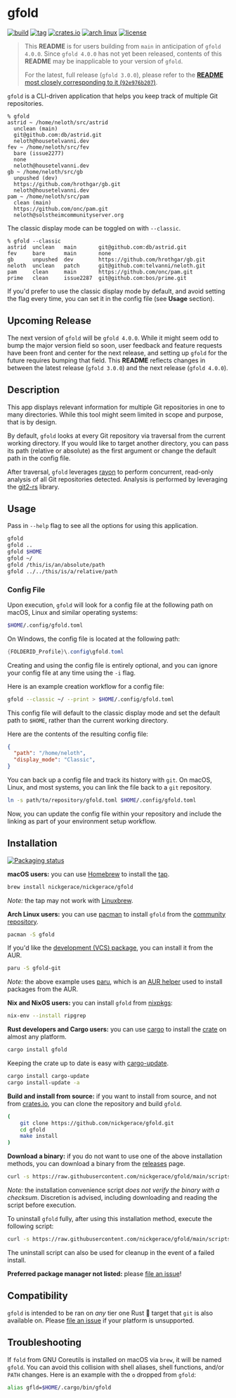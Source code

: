 # gfold

[![build](https://img.shields.io/github/workflow/status/nickgerace/gfold/merge/main?style=flat-square&logo=github&logoColor=white)](https://github.com/nickgerace/gfold/actions?query=workflow%3Amerge+branch%3Amain)
[![tag](https://img.shields.io/github/v/tag/nickgerace/gfold?sort=semver&logo=git&logoColor=white&label=version&style=flat-square&color=silver)](https://github.com/nickgerace/gfold/releases/latest)
[![crates.io](https://img.shields.io/crates/v/gfold?style=flat-square&logo=rust&color=orange)](https://crates.io/crates/gfold)
[![arch linux](https://img.shields.io/archlinux/v/community/x86_64/gfold?logo=archlinux&logoColor=white&style=flat-square&color=blue)](https://archlinux.org/packages/community/x86_64/gfold/)
[![license](https://img.shields.io/github/license/nickgerace/gfold?style=flat-square&logo=apache&color=silver)](./LICENSE)

> This **README** is for users building from `main` in anticipation of `gfold 4.0.0`.
> Since `gfold 4.0.0` has not yet been released, contents of this **README** may be inapplicable to your version of `gfold`.
>
> For the latest, full release (`gfold 3.0.0`), please refer to the [**README** most closely corresponding to it (`92e976b207`)](https://github.com/nickgerace/gfold/blob/92e976b207d7c1074bb87432e0e6ca3cd6575cf3/README.md).

`gfold` is a CLI-driven application that helps you keep track of multiple Git repositories.

```
% gfold
astrid ~ /home/neloth/src/astrid
  unclean (main)
  git@github.com:db/astrid.git
  neloth@housetelvanni.dev
fev ~ /home/neloth/src/fev
  bare (issue2277)
  none
  neloth@housetelvanni.dev
gb ~ /home/neloth/src/gb
  unpushed (dev)
  https://github.com/hrothgar/gb.git
  neloth@housetelvanni.dev
pam ~ /home/neloth/src/pam
  clean (main)
  https://github.com/onc/pam.git
  neloth@solstheimcommunityserver.org
```

The classic display mode can be toggled on with `--classic`.

```
% gfold --classic
astrid  unclean   main       git@github.com:db/astrid.git
fev     bare      main       none
gb      unpushed  dev        https://github.com/hrothgar/gb.git
neloth  unclean   patch      git@github.com:telvanni/neloth.git
pam     clean     main       https://github.com/onc/pam.git
prime   clean     issue2287  git@github.com:bos/prime.git
```

If you'd prefer to use the classic display mode by default, and avoid setting the flag every time, you can set it in the config file (see **Usage** section).

## Upcoming Release

The next version of `gfold` will be `gfold 4.0.0`.
While it might seem odd to bump the major version field so soon, user feedback and feature requests have been front and center for the next release, and setting up `gfold` for the future requires bumping that field.
This **README** reflects changes in between the latest release (`gfold 3.0.0`) and the next release (`gfold 4.0.0`).

## Description

This app displays relevant information for multiple Git repositories in one to many directories.
While this tool might seem limited in scope and purpose, that is by design.

By default, `gfold` looks at every Git repository via traversal from the current working directory.
If you would like to target another directory, you can pass its path (relative or absolute) as the first argument or change the default path in the config file.

After traversal, `gfold` leverages [rayon](https://github.com/rayon-rs/rayon) to perform concurrent, read-only analysis of all Git repositories detected.
Analysis is performed by leveraging the [git2-rs](https://github.com/rust-lang/git2-rs) library.

## Usage

Pass in `--help` flag to see all the options for using this application.

```bash
gfold
gfold ..
gfold $HOME
gfold ~/
gfold /this/is/an/absolute/path
gfold ../../this/is/a/relative/path
```

### Config File

Upon execution, `gfold` will look for a config file at the following path on macOS, Linux and similar operating systems:

```bash
$HOME/.config/gfold.toml
```

On Windows, the config file is located at the following path:

```powershell
{FOLDERID_Profile}\.config\gfold.toml
```

Creating and using the config file is entirely optional, and you can ignore your config file at any time using the `-i` flag.

Here is an example creation workflow for a config file:

```bash
gfold --classic ~/ --print > $HOME/.config/gfold.toml
```

This config file will default to the classic display mode and set the default path to `$HOME`, rather than the current working directory.

Here are the contents of the resulting config file:

```json
{
  "path": "/home/neloth",
  "display_mode": "Classic",
}
```

You can back up a config file and track its history with `git`.
On macOS, Linux, and most systems, you can link the file back to a `git` repository.

```bash
ln -s path/to/repository/gfold.toml $HOME/.config/gfold.toml
```

Now, you can update the config file within your repository and include the linking as part of your environment setup workflow.

## Installation

[![Packaging status](https://repology.org/badge/vertical-allrepos/gfold.svg)](https://repology.org/project/gfold/versions)

**macOS users:** you can use [Homebrew](https://brew.sh) to install the [tap](https://github.com/nickgerace/homebrew-nickgerace/blob/main/Formula/gfold.rb).

```bash
brew install nickgerace/nickgerace/gfold
```

_Note:_ the tap may not work with [Linuxbrew](https://docs.brew.sh/Homebrew-on-Linux).

**Arch Linux users:** you can use [pacman](https://wiki.archlinux.org/title/Pacman) to install `gfold` from the [community repository](https://archlinux.org/packages/community/x86_64/gfold/).

```bash
pacman -S gfold
```

If you'd like the [development (VCS) package](https://aur.archlinux.org/packages/gfold-git/), you can install it from the AUR.

```bash
paru -S gfold-git
```

_Note:_ the above example uses [paru](https://github.com/Morganamilo/paru), which is an [AUR helper](https://wiki.archlinux.org/index.php/AUR_helpers) used to install packages from the AUR.

**Nix and NixOS users:** you can install `gfold` from [nixpkgs](https://github.com/NixOS/nixpkgs/blob/master/pkgs/applications/version-management/git-and-tools/gfold/default.nix):

```bash
nix-env --install ripgrep
```

**Rust developers and Cargo users:** you can use [cargo](https://crates.io) to install the [crate](https://crates.io/crates/gfold) on almost any platform.

```bash
cargo install gfold
```

Keeping the crate up to date is easy with [cargo-update](https://crates.io/crates/cargo-update).

```bash
cargo install cargo-update
cargo install-update -a
```

**Build and install from source:** if you want to install from source, and not from [crates.io](https://crates.io/crates/gfold), you can clone the repository and build `gfold`.

```bash
(
    git clone https://github.com/nickgerace/gfold.git
    cd gfold
    make install
)
```

**Download a binary:** if you do not want to use one of the above installation methods, you can download a binary from the [releases](https://github.com/nickgerace/gfold/releases) page.

```bash
curl -s https://raw.githubusercontent.com/nickgerace/gfold/main/scripts/install.sh | bash
```

_Note:_ the installation convenience script _does not verify the binary with a checksum_.
Discretion is advised, including downloading and reading the script before execution.

To uninstall `gfold` fully, after using this installation method, execute the following script:

```bash
curl -s https://raw.githubusercontent.com/nickgerace/gfold/main/scripts/uninstall.sh | bash
```

The uninstall script can also be used for cleanup in the event of a failed install.

**Preferred package manager not listed:** please [file an issue](https://github.com/nickgerace/gfold/issues/new/choose)!

## Compatibility

`gfold` is intended to be ran on *any* tier one Rust 🦀 target that `git` is also available on.
Please [file an issue](https://github.com/nickgerace/gfold/issues) if your platform is unsupported.

## Troubleshooting

If `fold` from GNU Coreutils is installed on macOS via `brew`, it will be named `gfold`.
You can avoid this collision with shell aliases, shell functions, and/or `PATH` changes.
Here is an example with the `o` dropped from `gfold`:

```bash
alias gfld=$HOME/.cargo/bin/gfold
```
